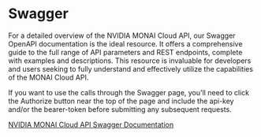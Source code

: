 # Swagger

For a detailed overview of the NVIDIA MONAI Cloud API, our Swagger OpenAPI documentation is the ideal resource. It offers a comprehensive guide to the full range of API parameters and REST endpoints, complete with examples and descriptions. This resource is invaluable for developers and users seeking to fully understand and effectively utilize the capabilities of the MONAI Cloud API.

If you want to use the calls through the Swagger page, you'll need to click the Authorize button near the top of the page and include the api-key and/or the bearer-token before submitting any subsequent requests.

[NVIDIA MONAI Cloud API Swagger Documentation](https://api.monai.ngc.nvidia.com/swagger)